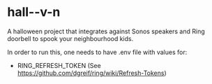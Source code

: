 # hall--v-n

A halloween project that integrates against Sonos speakers and Ring doorbell to spook your neighbourhood kids.

In order to run this, one needs to have .env file with values for:
- RING_REFRESH_TOKEN (See https://github.com/dgreif/ring/wiki/Refresh-Tokens)
